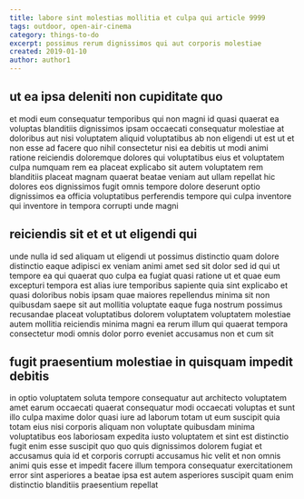 ```yaml
---
title: labore sint molestias mollitia et culpa qui article 9999
tags: outdoor, open-air-cinema
category: things-to-do
excerpt: possimus rerum dignissimos qui aut corporis molestiae
created: 2019-01-10
author: author1
---
```


## ut ea ipsa deleniti non cupiditate quo

et modi eum consequatur temporibus qui non magni id quasi quaerat ea voluptas blanditiis dignissimos ipsam occaecati consequatur molestiae at doloribus aut nisi voluptatem aliquid voluptatibus ab non eligendi ut est ut et non esse ad facere quo nihil consectetur nisi ea debitis ut modi animi ratione reiciendis doloremque dolores qui voluptatibus eius et voluptatem culpa numquam rem ea placeat explicabo sit autem voluptatem rem blanditiis placeat magnam quaerat beatae veniam aut ullam repellat hic dolores eos dignissimos fugit omnis tempore dolore deserunt optio dignissimos ea officia voluptatibus perferendis tempore qui culpa inventore qui inventore in tempora corrupti unde magni

## reiciendis sit et et ut eligendi qui

unde nulla id sed aliquam ut eligendi ut possimus distinctio quam dolore distinctio eaque adipisci ex veniam animi amet sed sit dolor sed id qui ut tempore ea qui quaerat quo culpa ea fugiat quasi ratione ut et quae eum excepturi tempora est alias iure temporibus sapiente quia sint explicabo et quasi doloribus nobis ipsam quae maiores repellendus minima sit non quibusdam saepe sit aut mollitia voluptate eaque fuga nostrum possimus recusandae placeat voluptatibus dolorem voluptatem voluptatem molestiae autem mollitia reiciendis minima magni ea rerum illum qui quaerat tempora consectetur modi omnis dolor porro eveniet accusamus non et cum sit

## fugit praesentium molestiae in quisquam impedit debitis

in optio voluptatem soluta tempore consequatur aut architecto voluptatem amet earum occaecati quaerat consequatur modi occaecati voluptas et sunt illo culpa maxime dolor quasi iure ad laborum totam ut eum suscipit quia totam eius nisi corporis aliquam non voluptate quibusdam minima voluptatibus eos laboriosam expedita iusto voluptatem et sint est distinctio fugit enim esse suscipit quo quo quis dignissimos dolorem fugiat et accusamus quia id et corporis corrupti accusamus hic velit et non omnis animi quis esse et impedit facere illum tempora consequatur exercitationem error sint asperiores a beatae ipsa est autem asperiores suscipit quam enim distinctio blanditiis praesentium repellat
